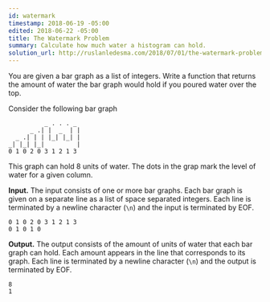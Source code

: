 ```yaml
---
id: watermark
timestamp: 2018-06-19 -05:00
edited: 2018-06-22 -05:00
title: The Watermark Problem
summary: Calculate how much water a histogram can hold.
solution_url: http://ruslanledesma.com/2018/07/01/the-watermark-problem.html
---
```


You are given a bar graph as a list of integers.  Write a function
that returns the amount of water the bar graph would hold if you
poured water over the top.

Consider the following bar graph

```asciidoc
          _ . . . _
      _ .| |  _  | |
  _ .| | | |_| |_| |
_| |_| |_|         |
0 1 0 2 0 3 1 2 1 3
```

This graph can hold 8 units of water.  The dots in the grap mark
the level of water for a given column.

**Input.**
The input consists of one or more bar graphs.  Each bar graph is given
on a separate line as a list of space separated integers.  Each line
is terminated by a newline character (`\n`) and the input is
terminated by EOF.

```asciidoc
0 1 0 2 0 3 1 2 1 3
0 1 0 1 0
```

**Output.**
The output consists of the amount of units of water that each bar
graph can hold.  Each amount appears in the line that corresponds to
its graph.  Each line is terminated by a newline character (`\n`) and
the output is terminated by EOF.

```asciidoc
8
1
```
